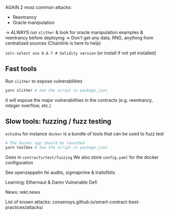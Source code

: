 AGAIN
2 most common attacks:

- Reentrancy
- Oracle manipulation

→ ALWAYS run `slither` & look for oracle manipulation examples & reentrancy before deploying
→ Don't get any data, RNG, anything from centralized sources (Chainlink is here to help)

`solc-select use 0.8.7 # Solidity version` (or install if not yet installed)

## Fast tools

Run `slither` to expose vulnerabilities

```sh
yarn slither # See the script in package.json
```

It will expose the major vulnerabilities in the contracts (e.g. reentrancy, integer overflow, etc.)

## Slow tools: fuzzing / fuzz testing

`echidna` for instance
`docker` is a bundle of tools that can be used to fuzz test

```sh
# The Docker app should be launched
yarn toolbox # See the script in package.json
```

Goes in `contracts/test/fuzzing`
We also store `config.yaml` for the docker configuration

See openzeppelin fei audits, sigmaprime & trailofbits

Learning: Ethernaut & Damn Vulnerable Defi

News: rekt.news

List of known attacks: consensys.github.io/smart-contract-best-practices/attacks/
